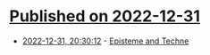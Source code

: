 # [Published on 2022-12-31](index.md)

* [2022-12-31, 20:30:12](https://news.ycombinator.com/item?id=34200392) - [Episteme and Techne](https://plato.stanford.edu/entries/episteme-techne/)
